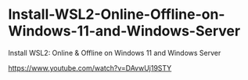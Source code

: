 # Install-WSL2-Online-Offline-on-Windows-11-and-Windows-Server
Install WSL2: Online &amp; Offline on Windows 11 and Windows Server

https://www.youtube.com/watch?v=DAvwUj19STY
